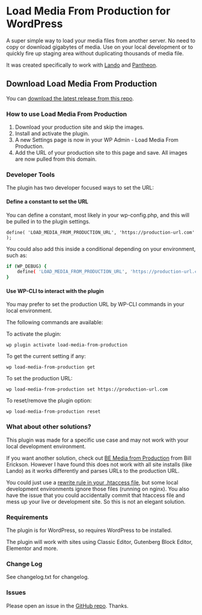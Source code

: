 # Load Media From Production for WordPress

A super simple way to load your media files from another server. No need to copy or download gigabytes of media. Use on your local development or to quickly fire up staging area without duplicating thousands of media file.

It was created specifically to work with [Lando](https://docs.lando.dev) and [Pantheon](https://pantheon.io).

## Download Load Media From Production

You can [download the latest release from this repo](https://github.com/thetwopct/load-media-from-production/tree/main/releases).

### How to use Load Media From Production

1. Download your production site and skip the images.
2. Install and activate the plugin.
3. A new Settings page is now in your WP Admin - Load Media From Production.
3. Add the URL of your production site to this page and save. All images are now pulled from this domain.

### Developer Tools

The plugin has two developer focused ways to set the URL:

#### Define a constant to set the URL

You can define a constant, most likely in your wp-config.php, and this will be pulled in to the plugin settings.

`define( 'LOAD_MEDIA_FROM_PRODUCTION_URL', 'https://production-url.com' );`

You could also add this inside a conditional depending on your environment, such as:

```bash
if (WP_DEBUG) {
	define( 'LOAD_MEDIA_FROM_PRODUCTION_URL', 'https://production-url.com' );
}
```

#### Use WP-CLI to interact with the plugin

You may prefer to set the production URL by WP-CLI commands in your local environment.</p>

The following commands are available:

To activate the plugin:

`wp plugin activate load-media-from-production`

To get the current setting if any:

`wp load-media-from-production get`

To set the production URL:

`wp load-media-from-production set https://production-url.com`

To reset/remove the plugin option:

`wp load-media-from-production reset`

### What about other solutions?

This plugin was made for a specific use case and may not work with your local development environment.

If you want another solution, check out [BE Media from Production](https://wordpress.org/plugins/be-media-from-production/) from Bill Erickson. However I have found this does not work with all site installs (like Lando) as it works differently and parses URLs to the production URL.

You could just use a [rewrite rule in your .htaccess file](https://gist.github.com/thetwopct/7fef629cf0206cf9642be9c42b28730a), but some local development environments ignore those files (running on nginx). You also have the issue that you could accidentally commit that htaccess file and mess up your live or development site. So this is not an elegant solution.

### Requirements

The plugin is for WordPress, so requires WordPress to be installed.

The plugin will work with sites using Classic Editor, Gutenberg Block Editor, Elementor and more.

### Change Log

See changelog.txt for changelog.

### Issues

Please open an issue in the [GitHub repo](https://github.com/thetwopct/load-media-from-production/issues). Thanks.
